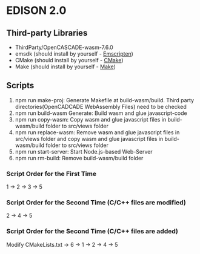 # EDISON 2.0


## Third-party Libraries
- ThirdParty/OpenCASCADE-wasm-7.6.0
- emsdk (should install by yourself - [Emscripten](https://emscripten.org/docs/getting_started/downloads.html))
- CMake (should install by yourself - [CMake](https://cmake.org/download/))
- Make (should install by yourself - [Make](http://gnuwin32.sourceforge.net/packages/make.htm))

## Scripts
1. npm run make-proj: Generate Makefile at build-wasm/build. Third party directories(OpenCADCADE WebAssembly Files) need to be checked
2. npm run build-wasm Generate: Build wasm and glue javascript-code
3. npm run copy-wasm: Copy wasm and glue javascript files in build-wasm/build folder to src/views folder
4. npm run replace-wasm: Remove wasm and glue javascript files in src/views folder and copy wasm and glue javascript files in build-wasm/build folder to src/views folder
5. npm run start-server: Start Node.js-based Web-Server
6. npm run rm-build: Remove build-wasm/build folder

### Script Order for the First Time
1 &rarr; 2 &rarr; 3 &rarr; 5

### Script Order for the Second Time (C/C++ files are modified)
2 &rarr; 4 &rarr; 5

### Script Order for the Second Time (C/C++ files are added)
Modify CMakeLists.txt &rarr; 6 &rarr; 1 &rarr; 2 &rarr; 4 &rarr; 5